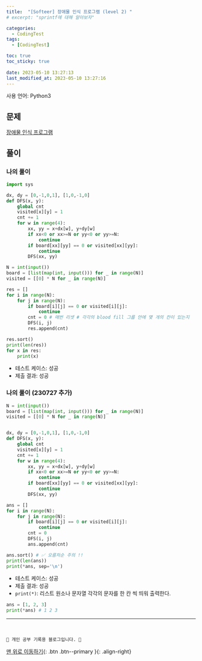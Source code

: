 ```yaml
---
title:  "[Softeer] 장애물 인식 프로그램 (level 2) "
# excerpt: "sprintf에 대해 알아보자"

categories:
  - CodingTest
tags:
  - [CodingTest]

toc: true
toc_sticky: true
 
date: 2023-05-10 13:27:13
last_modified_at: 2023-05-10 13:27:16
---
```


사용 언어: Python3

## 문제
[장애물 인식 프로그램](https://softeer.ai/practice/info.do?idx=1&eid=409)


## 풀이
### 나의 풀이
```py
import sys

dx, dy = [0,-1,0,1], [1,0,-1,0]
def DFS(x, y):
    global cnt
    visited[x][y] = 1
    cnt += 1
    for w in range(4):
        xx, yy = x+dx[w], y+dy[w]
        if xx<0 or xx>=N or yy<0 or yy>=N:
            continue
        if board[xx][yy] == 0 or visited[xx][yy]:
            continue
        DFS(xx, yy)

N = int(input())
board = [list(map(int, input())) for _ in range(N)]
visited = [[0] * N for _ in range(N)]

res = []
for i in range(N):
    for j in range(N):
        if board[i][j] == 0 or visited[i][j]:
            continue
        cnt = 0 # 매번 리셋 # 각각의 blood fill 그룹 안에 몇 개의 칸이 있는지
        DFS(i, j)
        res.append(cnt)

res.sort()
print(len(res))
for x in res:
    print(x)
```
- 테스트 케이스: 성공
- 제출 결과: 성공


### 나의 풀이 (230727 추가)
```py
N = int(input())
board = [list(map(int, input())) for _ in range(N)]
visited = [[0] * N for _ in range(N)]


dx, dy = [0,-1,0,1], [1,0,-1,0]
def DFS(x, y):
    global cnt
    visited[x][y] = 1
    cnt += 1
    for w in range(4):
        xx, yy = x+dx[w], y+dy[w]
        if xx<0 or xx>=N or yy<0 or yy>=N:
            continue
        if board[xx][yy] == 0 or visited[xx][yy]:
            continue
        DFS(xx, yy)

ans = []
for i in range(N):
    for j in range(N):
        if board[i][j] == 0 or visited[i][j]:
            continue
        cnt = 0
        DFS(i, j)
        ans.append(cnt)

ans.sort() # ✅ 오름차순 주의 !!
print(len(ans))
print(*ans, sep='\n')
```
- 테스트 케이스: 성공
- 제출 결과: 성공
- `print(*)`: 리스트 원소나 문자열 각각의 문자를 한 칸 씩 띄워 출력한다.<br>
```py
ans = [1, 2, 3]
print(*ans) # 1 2 3
```







***
<br>


    💛 개인 공부 기록용 블로그입니다. 👻

[맨 위로 이동하기](#){: .btn .btn--primary }{: .align-right}